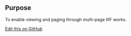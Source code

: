 ## Purpose
To enable viewing and paging through multi-page IIIF works.

[Edit this on GitHub](https://github.com/wellcometrust/wellcomecollection.org/blob/master/common/views/components/IIIFViewer/README.md)
